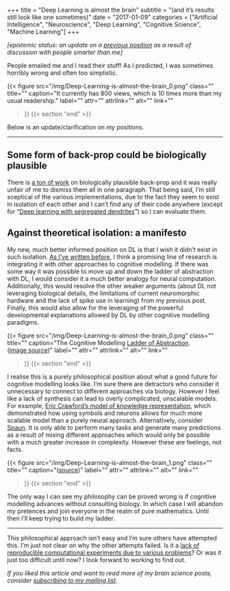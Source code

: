 +++
title = "Deep Learning is almost the brain"
subtitle = "(and it’s results still look like one sometimes)"
date = "2017-01-09"
categories = ["Artificial Intelligence", "Neuroscience", "Deep Learning", "Cognitive Science", "Machine Learning"]
+++

*\[epistemic status: an update on a* [*previous position*](https://hackernoon.com/deep-learning-isnt-the-brain-e1d800ebb5a9#.qkv2fs6ah) *as a result of discussion with people smarter than me\]*

People emailed me and I read their stuff! As I predicted, I was sometimes horribly wrong and often too simplistic.

{{< figure
  src="/img/Deep-Learning-is-almost-the-brain_0.png"
  class=""
  title=""
  caption="It currently has 800 views, which is 10 times more than my usual readership."
  label=""
  attr=""
  attrlink=""
  alt=""
  link=""
 >}}
{{< section "end" >}}

Below is an update/clarification on my positions.

---

## Some form of back-prop could be biologically plausible

There is [a ton of work](http://cogsci.stackexchange.com/q/16269/4397) on biologically plausible back-prop and it was really unfair of me to dismiss them all in one paragraph. That being said, I’m still sceptical of the various implementations, due to the fact they seem to exist in isolation of each other and I can’t find any of their code anywhere (except for “[Deep learning with segregated dendrites](https://arxiv.org/abs/1610.00161)”) so I can evaluate them.

## Against theoretical isolation: a manifesto

My new, much better informed position on DL is that I wish it didn’t exist in such isolation. [As I’ve written before](https://medium.com/@seanaubin/understanding-the-brain-where-metaphors-limit-you-13d5d5fbdc57#.9fw8ikmog), I think a promising line of research is integrating it with other approaches to cognitive modelling. If there was some way it was possible to move up and down the ladder of abstraction with DL, I would consider it a much better analogy for neural computation. Additionally, this would resolve the other weaker arguments (about DL not leveraging biological details, the limitations of current neuromorphic hardware and the lack of spike use in learning) from my previous post. Finally, this would also allow for the leveraging of the powerful developmental explanations allowed by DL by other cognitive modelling paradigms.

{{< figure
  src="/img/Deep-Learning-is-almost-the-brain_0.png"
  class=""
  title=""
  caption="The Cognitive Modelling [Ladder of Abstraction](http://worrydream.com/LadderOfAbstraction/). ([image source](https://docs.google.com/drawings/d/1mknlMUpnFzRXpb3L_dt-x8hxYK42b1pxlNfYstDH8uc/edit?usp=sharing))"
  label=""
  attr=""
  attrlink=""
  alt=""
  link=""
 >}}
{{< section "end" >}}

I realise this is a purely philosophical position about what a good future for cognitive modelling looks like. I’m sure there are detractors who consider it unnecessary to connect to different approaches via biology. However I feel like a lack of synthesis can lead to overly complicated, unscalable models. For example, [Eric Crawford’s model of knowledge representation](http://compneuro.uwaterloo.ca/publications/crawford2015.html), which demonstrated how using symbols and neurons allows for much more scalable model than a purely neural approach. Alternatively, consider [Spaun](http://science.sciencemag.org/content/338/6111/1202). It is only able to perform many tasks and generate many predictions as a result of mixing different approaches which would only be possible with a much greater increase in complexity. However these are feelings, not facts.

{{< figure
  src="/img/Deep-Learning-is-almost-the-brain_1.png"
  class=""
  title=""
  caption="([source](https://twitter.com/umruehren/status/816665138161799168))"
  label=""
  attr=""
  attrlink=""
  alt=""
  link=""
 >}}
{{< section "end" >}}

The only way I can see my philosophy can be proved wrong is if cognitive modelling advances without consulting biology. In which case I will abandon my pretences and join everyone in the realm of pure mathematics. Until then I’ll keep trying to build my ladder.

---

This philosophical approach isn’t easy and I’m sure others have attempted this. I’m just not clear on why the other attempts failed. Is it a [lack of reproducible computational experiments due to various problems](https://medium.com/@seanaubin/the-surprising-things-i-learned-from-grad-school-8a0efd458ae0#.94hfg15yq)? Or was it just too difficult until now? I look forward to working to find out.

*If you liked this article and want to read more of my brain science posts, consider* [*subscribing to my mailing list*](https://uwaterloo.us15.list-manage.com/subscribe?u=d5612fe997cc72aac70c4ffe9&id=76226838bc)*.*

